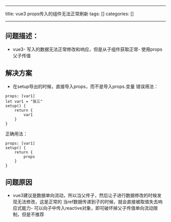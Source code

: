 
--- 
title:  vue3 props传入的组件无法正常刷新 
tags: []
categories: [] 

---
## 问题描述：
- vue3- 写入的数据无法正常修改和响应，但是从子组件获取正常- 使用props父子传值
## 解决方案
- 在setup导出的时候，直接导入props，而不是导入props.变量
错误用法：

```
props: [var1]
let var1 = "张三"
setup() {
	return {
		var1
	}
}

```

正确用法：

```
props: [var1]
setup() {
	return {
		props
	}
}

```

## 问题原因
- vue3建议是数据单向流动，所以当父传子，然后让子进行数据修改的时候发现无法修改，这是正常的 当ref数据传递到子的时候，就会直接被取值失去响应式能力- 可以向子中传入reactive对象，即可破坏掉父子传值单向流动限制，但是不推荐